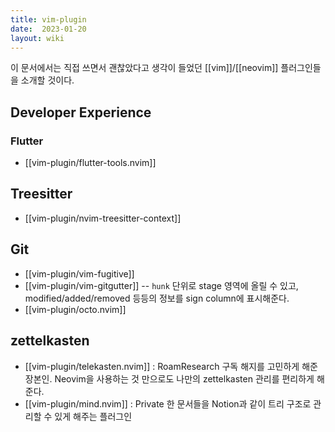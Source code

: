 ```yaml
---
title: vim-plugin
date:  2023-01-20
layout: wiki
---
```


이 문서에서는 직접 쓰면서 괜찮았다고 생각이 들었던 [[vim]]/[[neovim]] 플러그인들을 소개할 것이다.

## Developer Experience

### Flutter 

* [[vim-plugin/flutter-tools.nvim]] 

## Treesitter

* [[vim-plugin/nvim-treesitter-context]]

## Git

* [[vim-plugin/vim-fugitive]]
* [[vim-plugin/vim-gitgutter]] -- `hunk` 단위로 stage 영역에 올릴 수 있고, modified/added/removed 등등의 정보를 sign column에 표시해준다.
* [[vim-plugin/octo.nvim]]

## zettelkasten

* [[vim-plugin/telekasten.nvim]] : RoamResearch 구독 해지를 고민하게 해준 장본인. Neovim을 사용하는 것 만으로도 나만의 zettelkasten 관리를 편리하게 해준다. 
* [[vim-plugin/mind.nvim]] : Private 한 문서들을 Notion과 같이 트리 구조로 관리할 수 있게 해주는 플러그인
